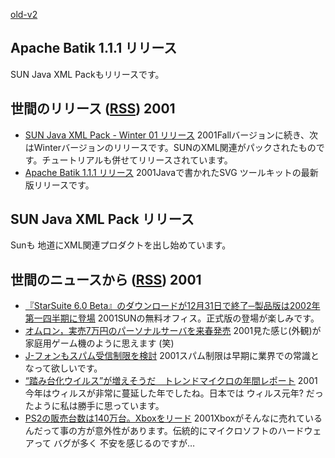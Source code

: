 [old-v2](ig011220-orig.html)

## Apache Batik 1.1.1 リリース

SUN Java XML Packもリリースです。


## 世間のリリース ([RSS](ig011220-release.xml)) 2001


* [SUN Java XML Pack - Winter 01 リリース](http://java.sun.com/xml/downloads/javaxmlpack.html)  2001Fallバージョンに続き、次はWinterバージョンのリリースです。SUNのXML関連がパックされたものです。チュートリアルも併せてリリースされています。
* [Apache Batik 1.1.1 リリース](http://xml.apache.org/batik/)  2001Javaで書かれたSVG ツールキットの最新版リリースです。

## SUN Java XML Pack リリース

Sunも 地道にXML関連プロダクトを出し始めています。

## 世間のニュースから ([RSS](ig011220-news.xml)) 2001


* [『StarSuite 6.0 Beta』のダウンロードが12月31日で終了─製品版は2002年第一四半期に登場](http://linux.ascii24.com/linux/news/today/2001/12/14/632076-000.html)  2001SUNの無料オフィス。正式版の登場が楽しみです。
* [オムロン，実売7万円のパーソナルサーバを来春発売](http://www.zdnet.co.jp/news/bursts/0112/19/03.html)  2001見た感じ(外観)が 家庭用ゲーム機のように思えます (笑)
* [J-フォンもスパム受信制限を検討](http://www.zdnet.co.jp/news/bursts/0112/19/02.html)  2001スパム制限は早期に業界での常識となって欲しいです。
* [“踏み台化ウイルス”が増えそうだ　トレンドマイクロの年間レポート](http://www.zdnet.co.jp/news/bursts/0112/19/06.html)  2001今年はウィルスが非常に蔓延した年でしたね。日本では ウィルス元年? だったように私は勝手に思っています。
* [PS2の販売台数は140万台。Xboxをリード](http://www.zdnet.co.jp/news/0112/20/b_1219_03.html)  2001Xboxがそんなに売れているんだって事の方が意外性があります。伝統的にマイクロソフトのハードウェアって バグが多く 不安を感じるのですが…